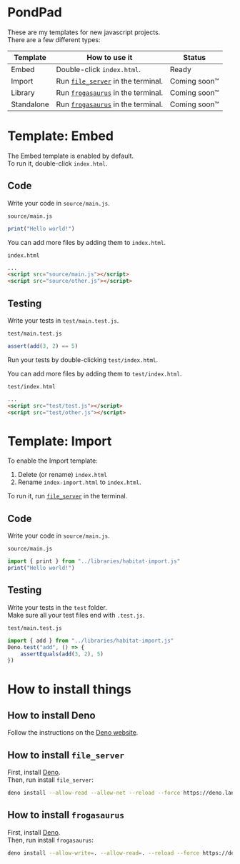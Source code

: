# PondPad

These are my templates for new javascript projects.<br>
There are a few different types:

| Template   | How to use it                                                     | Status       |
| ---------- | ----------------------------------------------------------------- | ------------ |
| Embed      | Double-click `index.html`.                                        | Ready        |
| Import     | Run [`file_server`](#how-to-install-file_server) in the terminal. | Coming soon™ |
| Library    | Run [`frogasaurus`](#how-to-install-frogasaurus) in the terminal. | Coming soon™ |
| Standalone | Run [`frogasaurus`](#how-to-install-frogasaurus) in the terminal. | Coming soon™ |

# Template: Embed

The Embed template is enabled by default.<br>
To run it, double-click `index.html`.

## Code

Write your code in `source/main.js`.<br>

`source/main.js`

```js
print("Hello world!")
```

You can add more files by adding them to `index.html`.<br>

`index.html`

```html
...
<script src="source/main.js"></script>
<script src="source/other.js"></script>
```

## Testing

Write your tests in `test/main.test.js`.<br>

`test/main.test.js`

```js
assert(add(3, 2) == 5)
```

Run your tests by double-clicking `test/index.html`.

You can add more files by adding them to `test/index.html`.<br>

`test/index.html`

```html
...
<script src="test/test.js"></script>
<script src="test/other.js"></script>
```

# Template: Import

To enable the Import template:

1. Delete (or rename) `index.html`
2. Rename `index-import.html` to `index.html`.

To run it, run [`file_server`](#how-to-install-file_server) in the terminal.<br>

## Code

Write your code in `source/main.js`.<br>

`source/main.js`

```js
import { print } from "../libraries/habitat-import.js"
print("Hello world!")
```

## Testing

Write your tests in the `test` folder.<br>
Make sure all your test files end with `.test.js`.

`test/main.test.js`

```js
import { add } from "../libraries/habitat-import.js"
Deno.test("add", () => {
	assertEquals(add(3, 2), 5)
})
```

# How to install things

## How to install Deno

Follow the instructions on the [Deno website](https://deno.land/manual/getting_started/installation).

## How to install `file_server`

First, install [Deno](#how-to-install-deno).<br>
Then, run install `file_server`:

```sh
deno install --allow-read --allow-net --reload --force https://deno.land/std/http/file_server.ts
```

## How to install `frogasaurus`

First, install [Deno](#how-to-install-deno).<br>
Then, run install `frogasaurus`:

```sh
deno install --allow-write=. --allow-read=. --reload --force https://deno.land/x/frogasaurus/frogasaurus.js
```
